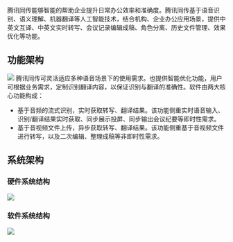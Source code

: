 腾讯同传能够智能的帮助企业提升日常办公效率和准确度。腾讯同传基于语音识别、语义理解、机器翻译等人工智能技术，结合机构、企业办公应用场景，提供中英文互译、中英文实时转写、会议记录编辑成稿、角色分离、历史文件管理、效果优化等功能。

## 功能架构
![](https://main.qcloudimg.com/raw/b6ebe46a5f48180375e81f8a51afa5c1.png)
腾讯同传可灵活适应多种语音场景下的使用需求。也提供智能优化功能，用户可根据业务需求，定制识别翻译内容，以保证识别与翻译的准确性。软件由两大核心功能构成：
- 基于音频的流式识别，实时获取转写、翻译结果。该功能侧重实时语音输入、识别/翻译结果实时获取、同步展示投屏、同步输出会议纪要等即时性需求。
- 基于音视频文件上传，异步获取转写、翻译结果。该功能侧重基于音视频文件进行转写，以及二次编辑、整理成稿等非即时性需求。

## 系统架构
### 硬件系统结构
![](https://main.qcloudimg.com/raw/d51ccb36818eb63ad6ef707543be893a.png)

### 软件系统结构
![](https://main.qcloudimg.com/raw/55dd28d10010352ed494340f45542008.png)

